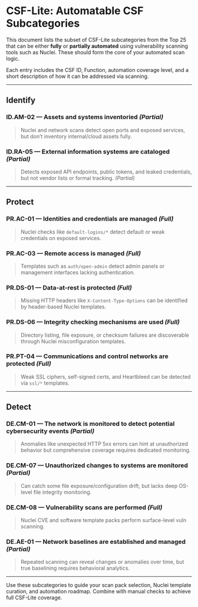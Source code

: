 # CSF-Lite: Automatable CSF Subcategories

This document lists the subset of CSF-Lite subcategories from the Top 25 that can be either **fully** or **partially automated** using vulnerability scanning tools such as Nuclei. These should form the core of your automated scan logic.

Each entry includes the CSF ID, Function, automation coverage level, and a short description of how it can be addressed via scanning.

---

## Identify

### ID.AM-02 — Assets and systems inventoried *(Partial)*

> Nuclei and network scans detect open ports and exposed services, but don’t inventory internal/cloud assets fully.

### ID.RA-05 — External information systems are cataloged *(Partial)*

> Detects exposed API endpoints, public tokens, and leaked credentials, but not vendor lists or formal tracking. *(Partial)*

---

## Protect

### PR.AC-01 — Identities and credentials are managed *(Full)*

> Nuclei checks like `default-logins/*` detect default or weak credentials on exposed services.

### PR.AC-03 — Remote access is managed *(Full)*

> Templates such as `auth/open-admin` detect admin panels or management interfaces lacking authentication.

### PR.DS-01 — Data-at-rest is protected *(Full)*

> Missing HTTP headers like `X-Content-Type-Options` can be identified by header-based Nuclei templates.

### PR.DS-06 — Integrity checking mechanisms are used *(Full)*

> Directory listing, file exposure, or checksum failures are discoverable through Nuclei misconfiguration templates.

### PR.PT-04 — Communications and control networks are protected *(Full)*

> Weak SSL ciphers, self-signed certs, and Heartbleed can be detected via `ssl/*` templates.

---

## Detect

### DE.CM-01 — The network is monitored to detect potential cybersecurity events  *(Partial)*

> Anomalies like unexpected HTTP 5xx errors can hint at unauthorized behavior but comprehensive coverage requires dedicated monitoring. 
### DE.CM-07 — Unauthorized changes to systems are monitored *(Partial)*

> Can catch some file exposure/configuration drift, but lacks deep OS-level file integrity monitoring.

### DE.CM-08 — Vulnerability scans are performed *(Full)*

> Nuclei CVE and software template packs perform surface-level vuln scanning.

### DE.AE-01 — Network baselines are established and managed *(Partial)*

> Repeated scanning can reveal changes or anomalies over time, but true baselining requires behavioral analytics.

---

Use these subcategories to guide your scan pack selection, Nuclei template curation, and automation roadmap. Combine with manual checks to achieve full CSF-Lite coverage.
